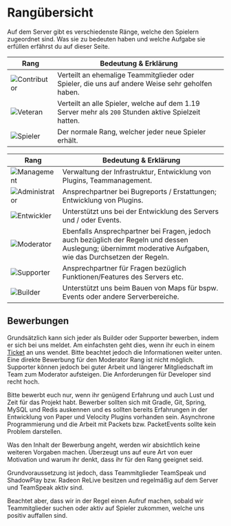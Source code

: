 # Rangübersicht

Auf dem Server gibt es verschiedenste Ränge, welche den Spielern zugeordnet sind.
Was sie zu bedeuten haben und welche Aufgabe sie erfüllen erfährst du auf dieser Seite.

<tabs>

<tab title="Spieler Ränge" >

| Rang                            | Bedeutung & Erklärung                                                                                |
|---------------------------------|------------------------------------------------------------------------------------------------------|
| ![Contributor](contributor.png) | Verteilt an ehemalige Teammitglieder oder Spieler, die uns auf andere Weise sehr geholfen haben.     |
| ![Veteran](veteran.png)         | Verteilt an alle Spieler, welche auf dem 1.19 Server mehr als `200` Stunden aktive Spielzeit hatten. |
| ![Spieler](player.png)          | Der normale Rang, welcher jeder neue Spieler erhält.                                                 |
</tab>

<tab title="Team Ränge" >

| Rang                                | Bedeutung & Erklärung                                                                                                                                       |
|-------------------------------------|-------------------------------------------------------------------------------------------------------------------------------------------------------------|
| ![Management](management.png)       | Verwaltung der Infrastruktur, Entwicklung von Plugins, Teammanagement.                                                                                      |
| ![Administrator](administrator.png) | Ansprechpartner bei Bugreports / Erstattungen; Entwicklung von Plugins.                                                                                     |
| ![Entwickler](developer.png)        | Unterstützt uns bei der Entwicklung des Servers und / oder Events.                                                                                          |
| ![Moderator](moderator.png)         | Ebenfalls Ansprechpartner bei Fragen, jedoch auch bezüglich der Regeln und dessen Auslegung; übernimmt moderative Aufgaben, wie das Durchsetzen der Regeln. |
| ![Supporter](supporter.png)         | Ansprechpartner für Fragen bezüglich Funktionen/Features des Servers etc.                                                                                   |
| ![Builder](builder.png)             | Unterstützt uns beim Bauen von Maps für bspw. Events oder andere Serverbereiche.                                                                            |
</tab>

</tabs>

## Bewerbungen

<deflist>
<def title="Bewerbung als Builder oder Supporter">
Grundsätzlich kann sich jeder als Builder oder Supporter bewerben, indem er sich bei uns meldet. 
Am einfachsten geht dies, wenn ihr euch in einem 
<a href="%tickets_channel%">Ticket</a>
an uns wendet. Bitte beachtet jedoch die Informationen weiter unten.
</def>
<def title="Bewerbung als Moderator">
Eine direkte Bewerbung für den Moderator Rang ist nicht möglich. Supporter können jedoch bei guter Arbeit und längerer Mitgliedschaft im Team zum Moderator aufsteigen.
</def>
<def title="Bewerbung als Developer">
Die Anforderungen für Developer sind recht hoch. 

Bitte bewerbt euch nur, wenn ihr genügend Erfahrung und auch Lust und Zeit
für das Projekt habt. Bewerber sollten sich mit Gradle, Git, Spring, MySQL und Redis auskennen und es sollten bereits
Erfahrungen in der Entwicklung von Paper und Velocity Plugins vorhanden sein. Asynchrone Programmierung und die Arbeit
mit Packets bzw. PacketEvents sollte kein Problem darstellen.
</def>
</deflist>

<note>
Was den Inhalt der Bewerbung angeht, werden wir absichtlich keine weiteren Vorgaben machen. Überzeugt uns auf eure Art von euer Motivation und warum ihr denkt, dass ihr für den Rang geeignet seid.

Grundvoraussetzung ist jedoch, dass Teammitglieder TeamSpeak und ShadowPlay bzw. Radeon ReLive besitzen und regelmäßig auf dem
Server und TeamSpeak aktiv sind.

Beachtet aber, dass wir in der Regel einen Aufruf machen, sobald wir Teammitglieder suchen oder
aktiv auf Spieler zukommen, welche uns positiv auffallen sind.
</note>


